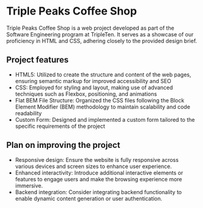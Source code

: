 # Triple Peaks Coffee Shop

Triple Peaks Coffee Shop is a web project developed as part of the Software Engineering program at TripleTen. It serves as a showcase of our proficiency in HTML and CSS, adhering closely to the provided design brief.

## Project features

- HTML5: Utilized to create the structure and content of the web pages, ensuring semantic markup for improved accessibility and SEO
- CSS: Employed for styling and layout, making use of advanced techniques such as Flexbox, positioning, and animations
- Flat BEM File Structure: Organized the CSS files following the Block Element Modifier (BEM) methodology to maintain scalability and code readability
- Custom Form: Designed and implemented a custom form tailored to the specific requirements of the project

## Plan on improving the project

- Responsive design: Ensure the website is fully responsive across various devices and screen sizes to enhance user experience.
- Enhanced interactivity: Introduce additional interactive elements or features to engage users and make the browsing experience more immersive.
- Backend integration: Consider integrating backend functionality to enable dynamic content generation or user authentication.

